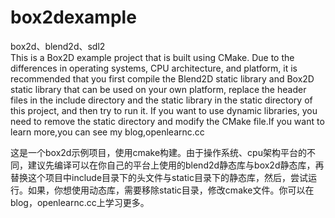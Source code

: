 # box2dexample
box2d、blend2d、sdl2  
This is a Box2D example project that is built using CMake. Due to the differences in operating systems, CPU architecture, and platform, it is recommended that you first compile the Blend2D static library and Box2D static library that can be used on your own platform, replace the header files in the include directory and the static library in the static directory of this project, and then try to run it. If you want to use dynamic libraries, you need to remove the static directory and modify the CMake file.If you want to learn more,you can see my blog,openlearnc.cc  

这是一个box2d示例项目，使用cmake构建。由于操作系统、cpu架构平台的不同，建议先编译可以在你自己的平台上使用的blend2d静态库与box2d静态库，再替换这个项目中include目录下的头文件与static目录下的静态库，然后，尝试运行。如果，你想使用动态库，需要移除static目录，修改cmake文件。你可以在blog，openlearnc.cc上学习更多。
